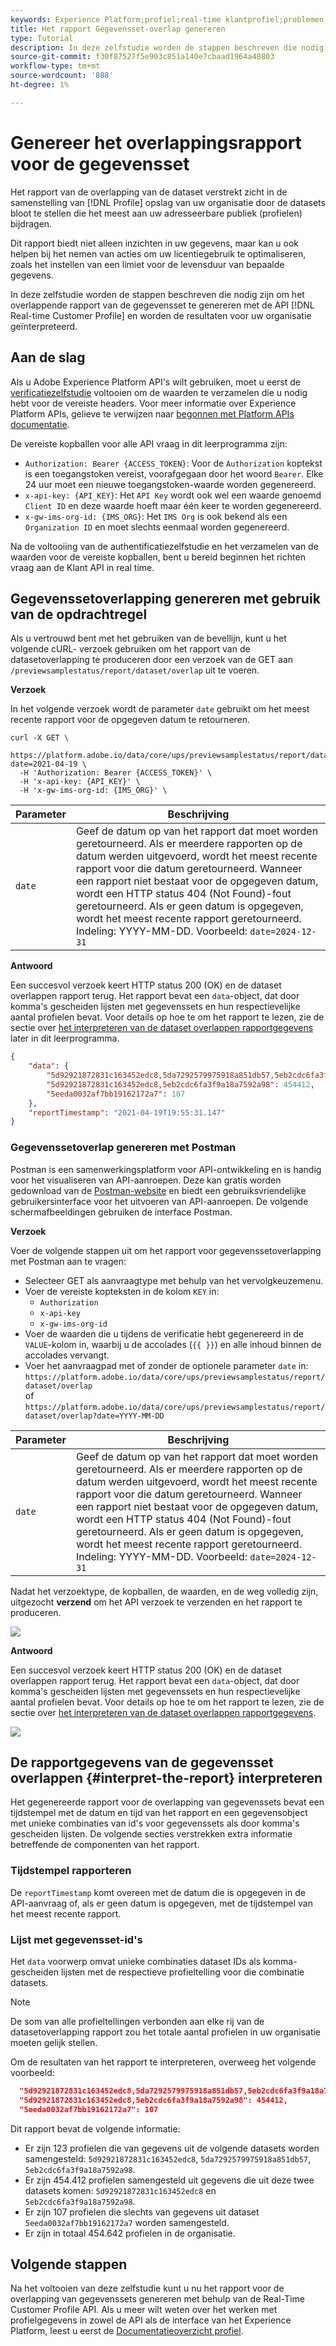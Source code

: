 ```yaml
---
keywords: Experience Platform;profiel;real-time klantprofiel;problemen;API;rapportering;dataset overlapt rapport;profiel gegevens
title: Het rapport Gegevensset-overlap genereren
type: Tutorial
description: In deze zelfstudie worden de stappen beschreven die nodig zijn om het overlappingsrapport van de gegevensset te genereren met behulp van de Real-time Customer Profile API.
source-git-commit: f30f87527f5e903c851a140e7cbaad1964a48803
workflow-type: tm+mt
source-wordcount: '888'
ht-degree: 1%

---
```



# Genereer het overlappingsrapport voor de gegevensset

Het rapport van de overlapping van de dataset verstrekt zicht in de samenstelling van [!DNL Profile] opslag van uw organisatie door de datasets bloot te stellen die het meest aan uw adresseerbare publiek (profielen) bijdragen.

Dit rapport biedt niet alleen inzichten in uw gegevens, maar kan u ook helpen bij het nemen van acties om uw licentiegebruik te optimaliseren, zoals het instellen van een limiet voor de levensduur van bepaalde gegevens.

In deze zelfstudie worden de stappen beschreven die nodig zijn om het overlappende rapport van de gegevensset te genereren met de API [!DNL Real-time Customer Profile] en worden de resultaten voor uw organisatie geïnterpreteerd.

## Aan de slag

Als u Adobe Experience Platform API&#39;s wilt gebruiken, moet u eerst de [verificatiezelfstudie](https://www.adobe.com/go/platform-api-authentication-en) voltooien om de waarden te verzamelen die u nodig hebt voor de vereiste headers. Voor meer informatie over Experience Platform APIs, gelieve te verwijzen naar [begonnen met Platform APIs documentatie](../../landing/api-guide.md).

De vereiste kopballen voor alle API vraag in dit leerprogramma zijn:

* `Authorization: Bearer {ACCESS_TOKEN}`: Voor de  `Authorization` koptekst is een toegangstoken vereist, voorafgegaan door het woord  `Bearer`. Elke 24 uur moet een nieuwe toegangstoken-waarde worden gegenereerd.
* `x-api-key: {API_KEY}`: Het  `API Key` wordt ook wel een waarde genoemd  `Client ID` en deze waarde hoeft maar één keer te worden gegenereerd.
* `x-gw-ims-org-id: {IMS_ORG}`: Het  `IMS Org` is ook bekend als een  `Organization ID` en moet slechts eenmaal worden gegenereerd.

Na de voltooiing van de authentificatiezelfstudie en het verzamelen van de waarden voor de vereiste kopballen, bent u bereid beginnen het richten vraag aan de Klant API in real time.

## Gegevenssetoverlapping genereren met gebruik van de opdrachtregel

Als u vertrouwd bent met het gebruiken van de bevellijn, kunt u het volgende cURL- verzoek gebruiken om het rapport van de datasetoverlapping te produceren door een verzoek van de GET aan `/previewsamplestatus/report/dataset/overlap` uit te voeren.

**Verzoek**

In het volgende verzoek wordt de parameter `date` gebruikt om het meest recente rapport voor de opgegeven datum te retourneren.

```shell
curl -X GET \
  https://platform.adobe.io/data/core/ups/previewsamplestatus/report/dataset/overlap?date=2021-04-19 \
  -H 'Authorization: Bearer {ACCESS_TOKEN}' \
  -H 'x-api-key: {API_KEY}' \
  -H 'x-gw-ims-org-id: {IMS_ORG}' \
```

| Parameter | Beschrijving |
|---|---|
| `date` | Geef de datum op van het rapport dat moet worden geretourneerd. Als er meerdere rapporten op de datum werden uitgevoerd, wordt het meest recente rapport voor die datum geretourneerd. Wanneer een rapport niet bestaat voor de opgegeven datum, wordt een HTTP status 404 (Not Found)-fout geretourneerd. Als er geen datum is opgegeven, wordt het meest recente rapport geretourneerd. Indeling: YYYY-MM-DD. Voorbeeld: `date=2024-12-31` |

**Antwoord**

Een succesvol verzoek keert HTTP status 200 (OK) en de dataset overlappen rapport terug. Het rapport bevat een `data`-object, dat door komma&#39;s gescheiden lijsten met gegevenssets en hun respectievelijke aantal profielen bevat. Voor details op hoe te om het rapport te lezen, zie de sectie over [het interpreteren van de dataset overlappen rapportgegevens](#interpret-the-report) later in dit leerprogramma.

```json
{
    "data": {
        "5d92921872831c163452edc8,5da7292579975918a851db57,5eb2cdc6fa3f9a18a7592a98": 123,
        "5d92921872831c163452edc8,5eb2cdc6fa3f9a18a7592a98": 454412,
        "5eeda0032af7bb19162172a7": 107
    },
    "reportTimestamp": "2021-04-19T19:55:31.147"
}
```

### Gegevenssetoverlap genereren met Postman

Postman is een samenwerkingsplatform voor API-ontwikkeling en is handig voor het visualiseren van API-aanroepen. Deze kan gratis worden gedownload van de [Postman-website](https://www.postman.com) en biedt een gebruiksvriendelijke gebruikersinterface voor het uitvoeren van API-aanroepen. De volgende schermafbeeldingen gebruiken de interface Postman.

**Verzoek**

Voer de volgende stappen uit om het rapport voor gegevenssetoverlapping met Postman aan te vragen:

* Selecteer GET als aanvraagtype met behulp van het vervolgkeuzemenu.
* Voer de vereiste kopteksten in de kolom `KEY` in:
   * `Authorization`
   * `x-api-key`
   * `x-gw-ims-org-id`
* Voer de waarden die u tijdens de verificatie hebt gegenereerd in de `VALUE`-kolom in, waarbij u de accolades (`{{ }}`) en alle inhoud binnen de accolades vervangt.
* Voer het aanvraagpad met of zonder de optionele parameter `date` in:
   `https://platform.adobe.io/data/core/ups/previewsamplestatus/report/dataset/overlap`\
   of
   `https://platform.adobe.io/data/core/ups/previewsamplestatus/report/dataset/overlap?date=YYYY-MM-DD`

| Parameter | Beschrijving |
|---|---|
| `date` | Geef de datum op van het rapport dat moet worden geretourneerd. Als er meerdere rapporten op de datum werden uitgevoerd, wordt het meest recente rapport voor die datum geretourneerd. Wanneer een rapport niet bestaat voor de opgegeven datum, wordt een HTTP status 404 (Not Found)-fout geretourneerd. Als er geen datum is opgegeven, wordt het meest recente rapport geretourneerd. <br/>Indeling: YYYY-MM-DD. Voorbeeld: `date=2024-12-31` |

Nadat het verzoektype, de kopballen, de waarden, en de weg volledig zijn, uitgezocht **verzend** om het API verzoek te verzenden en het rapport te produceren.

![](../images/dataset-overlap-report/postman-request.png)

**Antwoord**

Een succesvol verzoek keert HTTP status 200 (OK) en de dataset overlappen rapport terug. Het rapport bevat een `data`-object, dat door komma&#39;s gescheiden lijsten met gegevenssets en hun respectievelijke aantal profielen bevat. Voor details op hoe te om het rapport te lezen, zie de sectie over [het interpreteren van de dataset overlappen rapportgegevens](#interpret-the-report).

![](../images/dataset-overlap-report/postman-response.png)

## De rapportgegevens van de gegevensset overlappen {#interpret-the-report} interpreteren

Het gegenereerde rapport voor de overlapping van gegevenssets bevat een tijdstempel met de datum en tijd van het rapport en een gegevensobject met unieke combinaties van id&#39;s voor gegevenssets als door komma&#39;s gescheiden lijsten. De volgende secties verstrekken extra informatie betreffende de componenten van het rapport.

### Tijdstempel rapporteren

De `reportTimestamp` komt overeen met de datum die is opgegeven in de API-aanvraag of, als er geen datum is opgegeven, met de tijdstempel van het meest recente rapport.

### Lijst met gegevensset-id&#39;s

Het `data` voorwerp omvat unieke combinaties dataset IDs als komma-gescheiden lijsten met de respectieve profieltelling voor die combinatie datasets.

>[!NOTE]
>
>De som van alle profieltellingen verbonden aan elke rij van de datasetoverlapping rapport zou het totale aantal profielen in uw organisatie moeten gelijk stellen.

Om de resultaten van het rapport te interpreteren, overweeg het volgende voorbeeld:

```json
  "5d92921872831c163452edc8,5da7292579975918a851db57,5eb2cdc6fa3f9a18a7592a98": 123,
  "5d92921872831c163452edc8,5eb2cdc6fa3f9a18a7592a98": 454412,
  "5eeda0032af7bb19162172a7": 107
```

Dit rapport bevat de volgende informatie:
* Er zijn 123 profielen die van gegevens uit de volgende datasets worden samengesteld: `5d92921872831c163452edc8`, `5da7292579975918a851db57`, `5eb2cdc6fa3f9a18a7592a98`.
* Er zijn 454.412 profielen samengesteld uit gegevens die uit deze twee datasets komen: `5d92921872831c163452edc8` en `5eb2cdc6fa3f9a18a7592a98`.
* Er zijn 107 profielen die slechts van gegevens uit dataset `5eeda0032af7bb19162172a7` worden samengesteld.
* Er zijn in totaal 454.642 profielen in de organisatie.

## Volgende stappen

Na het voltooien van deze zelfstudie kunt u nu het rapport voor de overlapping van gegevenssets genereren met behulp van de Real-Time Customer Profile API. Als u meer wilt weten over het werken met profielgegevens in zowel de API als de interface van het Experience Platform, leest u eerst de [Documentatieoverzicht profiel](../home.md).